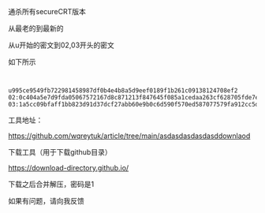 通杀所有secureCRT版本

从最老的到最新的

从u开始的密文到02,03开头的密文

如下所示

```


u995ce9549fb722981458987df0b4e4b8a5d9eef0189f1b261c09138124708ef2
02:0c404a5e7d9fda05067572167d8c871213f847645f085a1cedaa263cf628705fde7e51a6b79b07c7a534fd0dafd8810127cce3201399a55332137301f1b814f8
03:1a5cc09bfaff1bb823d91d37dcf27abb60e9b0c6d590f570ed587077579fa912cc5d74b1ff8ba998c497a0b4b64da690122032bce00bc2519812bde302123ecdf2a1b1a07ef2ecee168ec81c8f9e6134
```

工具地址：

https://github.com/wqreytuk/article/tree/main/asdasdasdasdasddownlaod



下载工具（用于下载github目录）

https://download-directory.github.io/


下载之后合并解压，密码是1


如果有问题，请向我反馈
